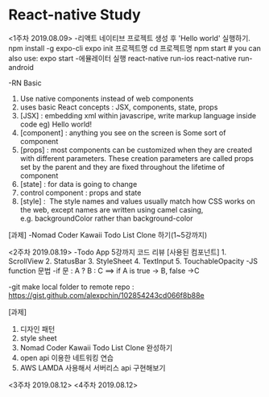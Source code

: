 # React-native Study

<1주차 2019.08.09>
  -리액트 네이티브 프로젝트 생성 후 'Hello world' 실행하기.
    npm install -g expo-cli
    expo init 프로젝트명
    cd 프로젝트명
    npm start # you can also use: expo start
   -에뮬레이터 실행
    react-native run-ios
    react-native run-android
    
   -RN Basic
   1. Use native components instead of web components
   2. uses basic React concepts : JSX, components, state, props
   3. [JSX] : embedding xml within javascripe, write markup language inside code
      eg) <View><Text>Hello world!</Text></View> 
   4. [component] : anything you see on the screen is Some sort of component
   5. [props] : most components can be customized when they are created with different parameters. These creation parameters                   are called props set by the parent and they are fixed throughout the lifetime of component
   6. [state] : for data is going to change
   7. control component : props and state
   8. [style] :  The style names and values usually match how CSS works on the web, except names are written using camel                        casing, e.g. backgroundColor rather than background-color

  [과제]
  -Nomad Coder Kawaii Todo List Clone 하기(1~5강까지)
  
<2주차 2019.08.19>
  -Todo App 5강까지 코드 리뷰
    [사용된 컴포넌트]
    1. ScrollView
    2. StatusBar
    3. StyleSheet
    4. TextInput
    5. TouchableOpacity
  -JS function 문법
  -if 문 :
    A ? B : C ==> if A is true -> B, false ->C
    
  -git make local folder to remote repo
    : https://gist.github.com/alexpchin/102854243cd066f8b88e
    
  
  [과제]
  1. 디자인 패턴
  2. style sheet
  3. Nomad Coder Kawaii Todo List Clone 완성하기
  4. open api 이용한 네트워킹 연습
  5. AWS LAMDA 사용해서 서버리스 api 구현해보기
    
<3주차 2019.08.12>
<4주차 2019.08.12>
